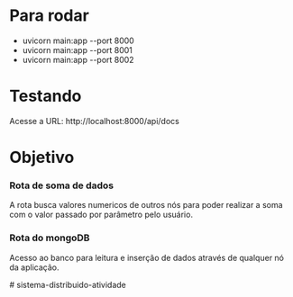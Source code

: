 # Para rodar
- uvicorn main:app --port 8000
- uvicorn main:app --port 8001
- uvicorn main:app --port 8002

# Testando

Acesse a URL: http://localhost:8000/api/docs

# Objetivo

### Rota de soma de dados
A rota busca valores numericos de outros nós para poder realizar a soma com o valor passado por parâmetro pelo usuário.

### Rota do mongoDB
Acesso ao banco para leitura e inserção de dados através de qualquer nó da aplicação.


#   s i s t e m a - d i s t r i b u i d o - a t i v i d a d e  
 